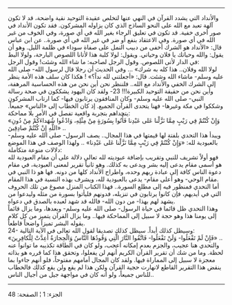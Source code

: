 ------------------------------------------------------------------------

والأنداد التي يشدد القرآن في النهي عنها لتخلص عقيدة التوحيد نقية واضحة،
قد لا تكون آلهة تعبد مع الله على النحو الساذج الذي كان يزاوله المشركون.
فقد تكون الأنداد في صور أخرى خفية. قد تكون في تعليق الرجاء بغير الله في
أي صورة، وفي الخوف من غير الله في أي صورة. وفي الاعتقاد بنفع أو ضر في
غير الله في أي صورة.. عن ابن عباس قال: «الأنداد هو الشرك أخفى من دبيب
النمل على صفاة سوداء في ظلمة الليل. وهو أن يقول: والله وحياتك يا فلان
وحياتي. ويقول: لولا كلبة هذا لأتانا اللصوص البارحة، ولولا البط في الدار
لأتى اللصوص. وقول الرجل لصاحبه: ما شاء الله وشئت! وقول الرجل:  
لولا الله وفلان.. هذا كله به شرك» ... وفي الحديث أن رجلا قال لرسول الله-
صلى الله عليه وسلم- ماشاء الله وشئت. قال: «أجعلتني لله نداً؟» ! هكذا كان
سلف هذه الأمة ينظر إلى الشرك الخفي والأنداد مع الله.. فلننظر نحن أين نحن
من هذه الحساسية المرهفة، وأين نحن من حقيقة التوحيد الكبيرة!!! 23- ولقد
كان اليهود يشككون في صحة رسالة النبي- صلى الله عليه وسلم- وكان المنافقون
يرتابون فيها- كما ارتاب المشركون وشككوا في مكة وغيرها- فهنا يتحدى القرآن
الجميع. إذ كان الخطاب إلى «الناس» جميعاً. يتحداهم بتجربة واقعية تفصل في
الأمر بلا مماحكة:  
«وَإِنْ كُنْتُمْ فِي رَيْبٍ مِمَّا نَزَّلْنا عَلى عَبْدِنا فَأْتُوا بِسُورَةٍ مِنْ مِثْلِهِ، وَادْعُوا شُهَداءَكُمْ
مِنْ دُونِ اللَّهِ إِنْ كُنْتُمْ صادِقِينَ» ..  
ويبدأ هذا التحدي بلفتة لها قيمتها في هذا المجال.. يصف الرسول- صلى الله
عليه وسلم- بالعبودية لله: «وَإِنْ كُنْتُمْ فِي رَيْبٍ مِمَّا نَزَّلْنا عَلى عَبْدِنا» .. ولهذا
الوصف في هذا الموضع دلالات منوعة متكاملة:  
فهو أولاً تشريف للنبي وتقريب بإضافة عبوديته لله تعالى دلالة على أن مقام
العبودية لله هو أسمى مقام يدعى إليه بشر ويدعى به كذلك. وهو ثانياً تقرير
لمعنى العبودية، في مقام دعوة الناس كافة إلى عبادة ربهم وحده، واطراح
الأنداد كلها من دونه. فها هو ذا النبي في مقام الوحي- وهو أعلى مقام- يدعى
بالعبودية لله، ويشرف بهذه النسبة في هذا المقام.  
أما التحدي فمنظور فيه إلى مطلع السورة.. فهذا الكتاب المنزل مصوغ من تلك
الحروف التي في أيديهم، فإن كانوا يرتابون في تنزيله، فدونهم فليأتوا بسورة
من مثله وليدعوا من يشهد لهم بهذا- من دون الله- فالله قد شهد لعبده بالصدق
في دعواه.  
وهذا التحدي ظل قائما في حياة الرسول- صلى الله عليه وسلم- وبعدها، وما
يزال قائماً إلى يومنا هذا وهو حجة لا سبيل إلى المماحكة فيها.. وما يزال
القرآن يتميز من كل كلام يقوله البشر تميزاً واضحاً قاطعاً.  
24- وسيظل كذلك أبداً. سيظل كذلك تصديقا لقول الله تعالى في الآية
التالية:  
«فَإِنْ لَمْ تَفْعَلُوا- وَلَنْ تَفْعَلُوا- فَاتَّقُوا النَّارَ الَّتِي وَقُودُهَا النَّاسُ وَالْحِجارَةُ أُعِدَّتْ
لِلْكافِرِينَ» ..  
والتحدي هنا عجيب، والجزم بعدم إمكانه أعجب، ولو كان في الطاقة تكذيبه ما
توانوا عنه لحظة. وما من شك أن تقرير القرآن الكريم أنهم لن يفعلوا، وتحقق
هذا كما قرره هو بذاته معجزة لا سبيل إلى المماراة فيها. ولقد كان المجال
أمامهم مفتوحاً، فلو أنهم جاءوا بما ينقض هذا التقرير القاطع لانهارت حجية
القرآن ولكن هذا لم يقع ولن يقع كذلك فالخطاب للناس جميعاً، ولو أنه كان في
مواجهة جيل من أجيال الناس..

------------------------------------------------------------------------

الجزء: 1 ¦ الصفحة: 48
